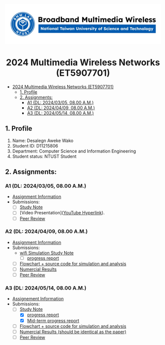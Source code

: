 ![](./assets/lab-logo.jpeg)

# <center> 2024 Multimedia Wireless Networks (ET5907701) </center>

- [ 2024 Multimedia Wireless Networks (ET5907701) ](#-2024-multimedia-wireless-networks-et5907701-)
  - [1. Profile](#1-profile)
  - [2. Assignments:](#2-assignments)
    - [A1 (DL: 2024/03/05, 08.00 A.M.)](#a1-dl-20240305-0800-am)
    - [A2 (DL: 2024/04/09, 08.00 A.M.)](#a2-dl-20240409-0800-am)
    - [A3 (DL: 2024/05/14, 08.00 A.M.)](#a3-dl-20240514-0800-am)


## 1. Profile
1. Name: Desalegn Aweke Wako
2. Student ID: D11215806
3. Department: Computer Science and Information Engineering
4. Student status: NTUST Student

## 2. Assignments:

### A1 (DL: 2024/03/05, 08.00 A.M.)
- [Assignment Information](https://github.com/bmw-ece-ntust/multimedia-wireless-network?tab=readme-ov-file#a1-deadline-35-0800-am)
- Submissions:
  - [ ] [Study Note](https://github.com/bmw-ece-ntust/multimedia-wireless-network/blob/2024-D11215806-Desalegn-Aweke-Wako/Study%20Note%20A1.md)
  - [ ] [Video Presentation]([YouTube Hyperlink](https://www.youtube.com/watch?v=FMIUGclD5F4)).
  - [ ] [Peer Review](https://forms.gle/tPVAdfAc4hBiUtg88)

### A2 (DL: 2024/04/09, 08.00 A.M.)
- [Assignment Information](https://github.com/bmw-ece-ntust/multimedia-wireless-network?tab=readme-ov-file#a2-deadline-49-0800-am)
- Submissions:
  - [wifi Simulation Study Note](https://github.com/bmw-ece-ntust/multimedia-wireless-network/blob/2024-D11215806-Desalegn-Aweke-Wako/Study%20Note%20A2.md)
     -  [ ] [progress report](https://docs.google.com/presentation/d/1TH8xMZELlaDTp8Ow3blm1vR8eehpLdTp/edit#slide=id.p1)
  - [ ] [Flowchart + source code for simulation and analysis](https://github.com/bmw-ece-ntust/multimedia-wireless-network/blob/2024-D11215806-Desalegn-Aweke-Wako/WifiSimulation.cc)
  - [ ] [Numercial Results ](https://github.com/bmw-ece-ntust/multimedia-wireless-network/blob/2024-D11215806-Desalegn-Aweke-Wako/Numerical_resultA2.md)
  - [ ] [Peer Review](https://forms.gle/njd22Apu7ZGTbKzJ7)

### A3 (DL: 2024/05/14, 08.00 A.M.)
- [Assignement Information](https://github.com/bmw-ece-ntust/multimedia-wireless-network?tab=readme-ov-file#a3-deadline-514-0800-am)
- Submissions:
  - [ ] [Study Note](https://github.com/bmw-ece-ntust/multimedia-wireless-network/blob/2024-D11215806-Desalegn-Aweke-Wako/Assignment-3.md)
    - [x] [progress report](https://docs.google.com/presentation/d/1pjzNLU0nWbQ0CEleaZlnhT6ohxdhze9C/edit#slide=id.p1)
    - [x] [Mid-term progress report](https://docs.google.com/presentation/d/1PDqU6CTMcgTw0-xedrOPRzVcWLn70OhG/edit#slide=id.p1)
  - [ ] [Flowchart + source code for simulation and analysis](https://github.com/bmw-ece-ntust/multimedia-wireless-network/blob/2024-D11215806-Desalegn-Aweke-Wako/assets/qoss.cc)
  - [ ] [Numercial Results (should be identical as the paper)](https://github.com/bmw-ece-ntust/multimedia-wireless-network/blob/2024-D11215806-Desalegn-Aweke-Wako/Assignment-3.md)
  - [ ] [Peer Review](https://forms.gle/yVtjYqxZyRgcjbeE8)
